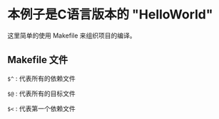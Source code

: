 本例子是C语言版本的 "HelloWorld"
=============================

这里简单的使用 Makefile 来组织项目的编译。

## Makefile 文件

`$^` : 代表所有的依赖文件

`$@` : 代表所有的目标文件

`$<` : 代表第一个依赖文件

